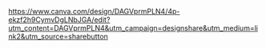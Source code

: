 https://www.canva.com/design/DAGVprmPLN4/4p-ekzf2h9CymvDgLNbJGA/edit?utm_content=DAGVprmPLN4&utm_campaign=designshare&utm_medium=link2&utm_source=sharebutton
